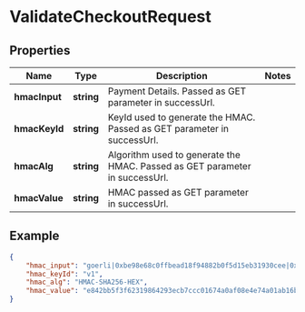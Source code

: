 # ValidateCheckoutRequest

## Properties
Name | Type | Description | Notes
------------ | ------------- | ------------- | -------------
**hmacInput** | **string** | Payment Details. Passed as GET parameter in successUrl. | 
**hmacKeyId** | **string** | KeyId used to generate the HMAC. Passed as GET parameter in successUrl. | 
**hmacAlg** | **string** | Algorithm used to generate the HMAC. Passed as GET parameter in successUrl. | 
**hmacValue** | **string** | HMAC passed as GET parameter in successUrl. | 


## Example

```json
{
    "hmac_input": "goerli|0xbe98e68c0ffbead18f94882b0f5d15eb31930cee|0x84df8548086ec9025e9c93297058bed706e90ddd|10|12",
    "hmac_keyId": "v1",
    "hmac_alg": "HMAC-SHA256-HEX",
    "hmac_value": "e842bb5f3f62319864293ecb7ccc01674a0af08e4e74a01ab16b2157c3fce5d6"
}
```
